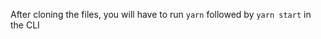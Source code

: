 
After cloning the files, you will have to run ```yarn``` followed by ```yarn start``` in the CLI



